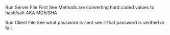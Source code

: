 Run Server File First
	See Methods are converting hard coded values to hash/salt 	AKA MD5/SHA

Run Client File 
	See what password is sent
	see it that password is verified or fail.

